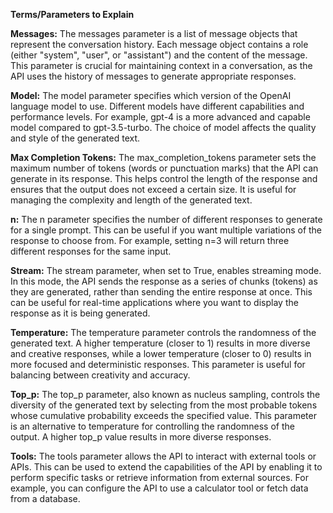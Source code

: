 **Terms/Parameters to Explain**

**Messages:**
The messages parameter is a list of message objects that represent the conversation history. Each message object contains a role (either "system", "user", or "assistant") and the content of the message. This parameter is crucial for maintaining context in a conversation, as the API uses the history of messages to generate appropriate responses.

**Model:**
The model parameter specifies which version of the OpenAI language model to use. Different models have different capabilities and performance levels. For example, gpt-4 is a more advanced and capable model compared to gpt-3.5-turbo. The choice of model affects the quality and style of the generated text.

**Max Completion Tokens:**
The max_completion_tokens parameter sets the maximum number of tokens (words or punctuation marks) that the API can generate in its response. This helps control the length of the response and ensures that the output does not exceed a certain size. It is useful for managing the complexity and length of the generated text.

**n:**
The n parameter specifies the number of different responses to generate for a single prompt. This can be useful if you want multiple variations of the response to choose from. For example, setting n=3 will return three different responses for the same input.

**Stream:**
The stream parameter, when set to True, enables streaming mode. In this mode, the API sends the response as a series of chunks (tokens) as they are generated, rather than sending the entire response at once. This can be useful for real-time applications where you want to display the response as it is being generated.

**Temperature:**
The temperature parameter controls the randomness of the generated text. A higher temperature (closer to 1) results in more diverse and creative responses, while a lower temperature (closer to 0) results in more focused and deterministic responses. This parameter is useful for balancing between creativity and accuracy.

**Top_p:**
The top_p parameter, also known as nucleus sampling, controls the diversity of the generated text by selecting from the most probable tokens whose cumulative probability exceeds the specified value. This parameter is an alternative to temperature for controlling the randomness of the output. A higher top_p value results in more diverse responses.

**Tools:**
The tools parameter allows the API to interact with external tools or APIs. This can be used to extend the capabilities of the API by enabling it to perform specific tasks or retrieve information from external sources. For example, you can configure the API to use a calculator tool or fetch data from a database.
